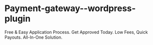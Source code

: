 # Payment-gateway--wordpress-plugin
Free &amp; Easy Application Process. Get Approved Today. Low Fees, Quick Payouts.  All-In-One Solution. 
